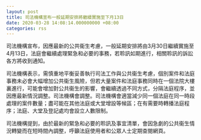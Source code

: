 ```yaml
---
layout: post
title: 司法機構宣布一般延期安排將繼續實施至下月13日
date: 2020-03-28 14:08:14.000000000 +08:00
categories: rss
---
```


司法機構宣布，因應最新的公共衞生考慮，一般延期安排將由3月30日繼續實施至4月13日，法庭會繼續處理緊急和必要的事務，若聆訊如期進行，相關聆訊的訴訟各方將收到通知。

司法機構表示，需慎重地平衡妥善執行司法工作與公共衞生考慮，個別案件和法庭事務未必會大幅增加公共衞生風險，但若大量案件和法庭事務同時在一個法院大樓裏進行，可能會增加對公共衞生的影響，會繼續透過不同方式，分隔法庭程序，並因應最新情況調整。司法機構會調整。司法機構會適當減少同一個法庭在同一時段處理的案件數量；盡可能在其他法庭或大堂增設等候區；在有需要時轉播法庭程序；法庭、大堂及登記處均會設立人數限制。

司法機構提到，由於最新的緊急和必要的聆訊及事宜清單，會因急劇的公共衞生情況轉變而在短時間內調整，呼籲法庭使用者和公眾人士定期查閱網頁。

